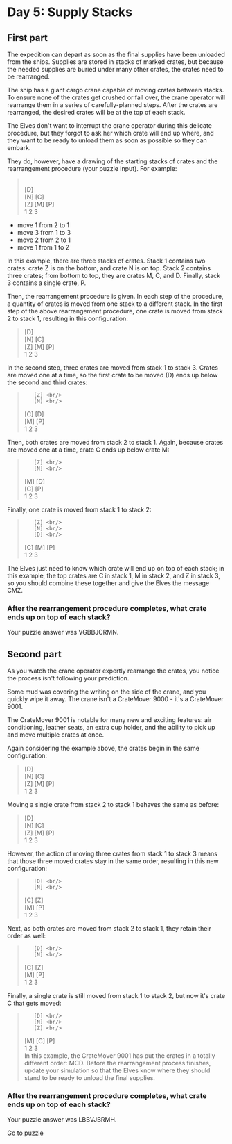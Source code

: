 # Day 5: Supply Stacks

## First part

The expedition can depart as soon as the final supplies have been unloaded from the ships. Supplies are stored in stacks of marked crates, but because the needed supplies are buried under many other crates, the crates need to be rearranged.

The ship has a giant cargo crane capable of moving crates between stacks. To ensure none of the crates get crushed or fall over, the crane operator will rearrange them in a series of carefully-planned steps. After the crates are rearranged, the desired crates will be at the top of each stack.

The Elves don't want to interrupt the crane operator during this delicate procedure, but they forgot to ask her which crate will end up where, and they want to be ready to unload them as soon as possible so they can embark.

They do, however, have a drawing of the starting stacks of crates and the rearrangement procedure (your puzzle input). For example:
> <br/>
>    [D]     <br/>
>[N] [C]     <br/>
>[Z] [M] [P] <br/>
> 1   2   3  <br/>

- move 1 from 2 to 1
- move 3 from 1 to 3
- move 2 from 2 to 1
- move 1 from 1 to 2

In this example, there are three stacks of crates. Stack 1 contains two crates: crate Z is on the bottom, and crate N is on top. Stack 2 contains three crates; from bottom to top, they are crates M, C, and D. Finally, stack 3 contains a single crate, P.

Then, the rearrangement procedure is given. In each step of the procedure, a quantity of crates is moved from one stack to a different stack. In the first step of the above rearrangement procedure, one crate is moved from stack 2 to stack 1, resulting in this configuration:
>[D]         <br/>
>[N] [C]     <br/>
>[Z] [M] [P] <br/>
> 1   2   3  <br/>

In the second step, three crates are moved from stack 1 to stack 3. Crates are moved one at a time, so the first crate to be moved (D) ends up below the second and third crates:
>        [Z] <br/>
>        [N] <br/>
>    [C] [D] <br/>
>    [M] [P] <br/>
> 1   2   3  <br/>

Then, both crates are moved from stack 2 to stack 1. Again, because crates are moved one at a time, crate C ends up below crate M:
>        [Z] <br/>
>        [N] <br/>
>[M]     [D] <br/>
>[C]     [P] <br/>
> 1   2   3  <br/>

Finally, one crate is moved from stack 1 to stack 2:
>        [Z] <br/>
>        [N] <br/>
>        [D] <br/>
>[C] [M] [P] <br/>
> 1   2   3  <br/>

The Elves just need to know which crate will end up on top of each stack; in this example, the top crates are C in stack 1, M in stack 2, and Z in stack 3, so you should combine these together and give the Elves the message CMZ.

### After the rearrangement procedure completes, what crate ends up on top of each stack?
Your puzzle answer was VGBBJCRMN.

## Second part

As you watch the crane operator expertly rearrange the crates, you notice the process isn't following your prediction.

Some mud was covering the writing on the side of the crane, and you quickly wipe it away. The crane isn't a CrateMover 9000 - it's a CrateMover 9001.

The CrateMover 9001 is notable for many new and exciting features: air conditioning, leather seats, an extra cup holder, and the ability to pick up and move multiple crates at once.

Again considering the example above, the crates begin in the same configuration:
>    [D]     <br/>
>[N] [C]     <br/>
>[Z] [M] [P] <br/>
> 1   2   3  <br/>

Moving a single crate from stack 2 to stack 1 behaves the same as before:
>[D]         <br/>
>[N] [C]     <br/>
>[Z] [M] [P] <br/>
 1   2   3   <br/>

However, the action of moving three crates from stack 1 to stack 3 means that those three moved crates stay in the same order, resulting in this new configuration:
>        [D] <br/>
>        [N] <br/>
>    [C] [Z] <br/>
>    [M] [P] <br/>
> 1   2   3 <br/>

Next, as both crates are moved from stack 2 to stack 1, they retain their order as well:
>        [D] <br/>
>        [N] <br/>
>[C]     [Z] <br/>
>[M]     [P] <br/>
> 1   2   3  <br/>

Finally, a single crate is still moved from stack 1 to stack 2, but now it's crate C that gets moved:
>        [D] <br/>
>        [N] <br/>
>        [Z] <br/>
>[M] [C] [P] <br/>
> 1   2   3  <br/>
In this example, the CrateMover 9001 has put the crates in a totally different order: MCD.
Before the rearrangement process finishes, update your simulation so that the Elves know where they should stand to be ready to unload the final supplies. 

### After the rearrangement procedure completes, what crate ends up on top of each stack?
Your puzzle answer was LBBVJBRMH.

[Go to puzzle](https://adventofcode.com/2022/day/5)